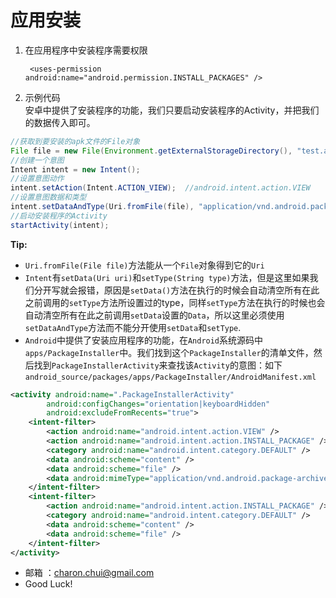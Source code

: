 应用安装
====

1. 在应用程序中安装程序需要权限

   ` <uses-permission android:name="android.permission.INSTALL_PACKAGES" />`

2. 示例代码   
    安卓中提供了安装程序的功能，我们只要启动安装程序的Activity，并把我们的数据传入即可。
```java
//获取到要安装的apk文件的File对象
File file = new File(Environment.getExternalStorageDirectory(), "test.apk");
//创建一个意图
Intent intent = new Intent();
//设置意图动作
intent.setAction(Intent.ACTION_VIEW);  //android.intent.action.VIEW
//设置意图数据和类型
intent.setDataAndType(Uri.fromFile(file), "application/vnd.android.package-archive");
//启动安装程序的Activity
startActivity(intent);
```

**Tip:**   
- `Uri.fromFile(File file)`方法能从一个`File`对象得到它的`Uri`  
- `Intent`有`setData(Uri uri)`和`setType(String type)`方法，但是这里如果我们分开写就会报错，原因是`setData()`方法在执行的时候会自动清空所有在此之前调用的`setType`方法所设置过的type，同样`setType`方法在执行的时候也会自动清空所有在此之前调用`setData`设置的`Data`，所以这里必须使用`setDataAndType`方法而不能分开使用`setData`和`setType`.
- `Android`中提供了安装应用程序的功能，在`Android`系统源码中`apps/PackageInstaller`中。我们找到这个`PackageInstaller`的清单文件，然后找到`PackageInstallerActivity`来查找该`Activity`的意图：如下
`android_source/packages/apps/PackageInstaller/AndroidManifest.xml`
```xml
<activity android:name=".PackageInstallerActivity"
        android:configChanges="orientation|keyboardHidden"
        android:excludeFromRecents="true">
    <intent-filter>
        <action android:name="android.intent.action.VIEW" />
        <action android:name="android.intent.action.INSTALL_PACKAGE" />
        <category android:name="android.intent.category.DEFAULT" />
        <data android:scheme="content" />
        <data android:scheme="file" />
        <data android:mimeType="application/vnd.android.package-archive"/>
    </intent-filter>
    <intent-filter>
        <action android:name="android.intent.action.INSTALL_PACKAGE" />
        <category android:name="android.intent.category.DEFAULT" />
        <data android:scheme="content" />
        <data android:scheme="file" />
    </intent-filter>
</activity>
```

- 邮箱 ：charon.chui@gmail.com  
- Good Luck! 
